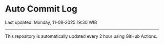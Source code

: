 # Auto Commit Log

Last updated: Monday, 11-08-2025 19:30 WIB

---

This repository is automatically updated every 2 hour using GitHub Actions.
